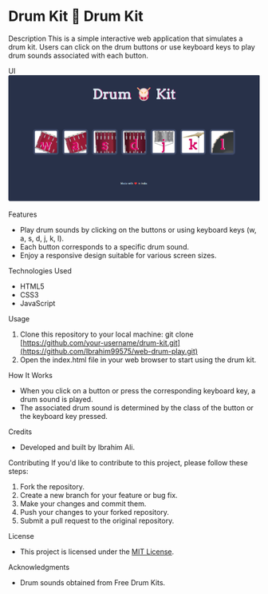 # Drum Kit 🥁 Drum Kit

Description
This is a simple interactive web application that simulates a drum kit. Users can click on the drum buttons or use keyboard keys to play drum sounds associated with each button.

UI
<img src="https://github.com/Ibrahim99575/web-drum-play/blob/bc39e933259468ad10ab23f96306e046926f3ba4/UI.png"/>

Features
- Play drum sounds by clicking on the buttons or using keyboard keys (w, a, s, d, j, k, l).
- Each button corresponds to a specific drum sound.
- Enjoy a responsive design suitable for various screen sizes.

Technologies Used
- HTML5
- CSS3
- JavaScript

Usage
1. Clone this repository to your local machine:
git clone [https://github.com/your-username/drum-kit.git](https://github.com/Ibrahim99575/web-drum-play.git)
2. Open the index.html file in your web browser to start using the drum kit.

How It Works
- When you click on a button or press the corresponding keyboard key, a drum sound is played.
- The associated drum sound is determined by the class of the button or the keyboard key pressed.

Credits
- Developed and built by Ibrahim Ali.

Contributing
If you'd like to contribute to this project, please follow these steps:

1. Fork the repository.
2. Create a new branch for your feature or bug fix.
3. Make your changes and commit them.
4. Push your changes to your forked repository.
5. Submit a pull request to the original repository.

License
- This project is licensed under the <a href="https://github.com/Ibrahim99575/web-drum-play/blob/fd574d3b7ff978c83c95bece92f8c7ba4486b120/LICENSE/">MIT License</a>.

Acknowledgments
- Drum sounds obtained from Free Drum Kits.
